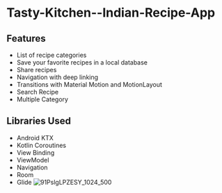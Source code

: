 # Tasty-Kitchen--Indian-Recipe-App

## Features
- List of recipe categories
- Save your favorite recipes in a local database
- Share recipes
- Navigation with deep linking
- Transitions with Material Motion and MotionLayout
- Search Recipe
- Multiple Category

 ## Libraries Used
- Android KTX
- Kotlin Coroutines
- View Binding
- ViewModel
- Navigation
- Room
- Glide
![91PslgLPZESY_1024_500](https://github.com/SatyamkrJha85/Tasty-Kitchen--Indian-Recipe-App/assets/111700337/7e3591ef-b3c0-4f69-b7fc-85d28e6de580)



